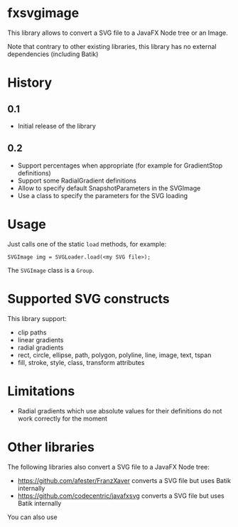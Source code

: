 # fxsvgimage
This library allows to convert a SVG file to a JavaFX Node tree or an Image. 

Note that contrary to other existing libraries, this library has no external dependencies (including Batik)

# History
## 0.1
- Initial release of the library

## 0.2
- Support percentages when appropriate (for example for GradientStop definitions)
- Support some RadialGradient definitions
- Allow to specify default SnapshotParameters in the SVGImage
- Use a class to specify the parameters for the SVG loading

# Usage
Just calls one of the static `load` methods, for example:
~~~~
SVGImage img = SVGLoader.load(<my SVG file>);
~~~~
The `SVGImage` class is a `Group`.

# Supported SVG constructs
This library support:
- clip paths
- linear gradients
- radial gradients
- rect, circle, ellipse, path, polygon, polyline, line, image, text, tspan
- fill, stroke, style, class, transform attributes

# Limitations
- Radial gradients which use absolute values for their definitions do not work correctly for the moment

# Other libraries
The following libraries also convert a SVG file to a JavaFX Node tree:
- https://github.com/afester/FranzXaver converts a SVG file but uses Batik internally
- https://github.com/codecentric/javafxsvg converts a SVG file but uses Batik internally

You can also use 